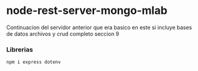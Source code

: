 # node-rest-server-mongo-mlab
Continuacion del servidor anterior que era basico en este si incluye bases de datos archivos y crud completo seccion 9


### Librerias
``` npm i express dotenv ```
